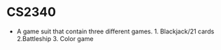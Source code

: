 # CS2340
* A game suit that contain three different games. 1. Blackjack/21 cards   2.Battleship   3. Color game